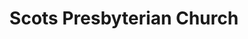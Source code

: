 ---
title: "Scots Presbyterian Church"
denomination: "Presbyterian"
leader: ""
address: ""
suburb: ""
address hint: ""
mailing: ""
phone: ""
email: ""
website: ""
services:
  - "Sunday 8:30am"
office hours:
  - "By appointment"
coordinates: 
  longitude: 149.18433300000004
  latitude: -21.12200899999999
---